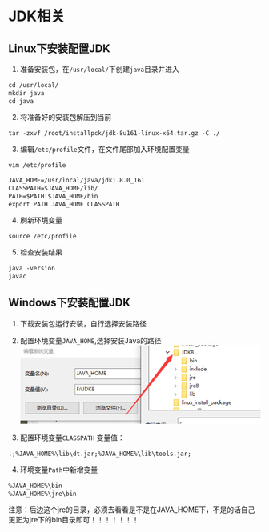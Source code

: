 # JDK相关
## Linux下安装配置JDK
1. 准备安装包，在`/usr/local/`下创建`java`目录并进入
```
cd /usr/local/
mkdir java
cd java
```
2. 将准备好的安装包解压到当前
```
tar -zxvf /root/installpck/jdk-8u161-linux-x64.tar.gz -C ./
```
3. 编辑`/etc/profile`⽂件，在⽂件尾部加⼊环境配置变量
```
vim /etc/profile
```
```
JAVA_HOME=/usr/local/java/jdk1.8.0_161
CLASSPATH=$JAVA_HOME/lib/
PATH=$PATH:$JAVA_HOME/bin
export PATH JAVA_HOME CLASSPATH
``` 
4. 刷新环境变量
```
source /etc/profile
```
5. 检查安装结果
```
java -version
javac
```
## Windows下安装配置JDK
1. 下载安装包运行安装，自行选择安装路径
2. 配置环境变量`JAVA_HOME`,选择安装Java的路径
![](../../picture/2022-02-20-10-14-26.png)

3. 配置环境变量`CLASSPATH`
变量值：
```
.;%JAVA_HOME%\lib\dt.jar;%JAVA_HOME%\lib\tools.jar;
```
4. 环境变量`Path`中新增变量
```
%JAVA_HOME%\bin
%JAVA_HOME%\jre\bin
```
注意：后边这个jre的目录，必须去看看是不是在JAVA_HOME下，不是的话自己更正为jre下的bin目录即可！！！！！！！


